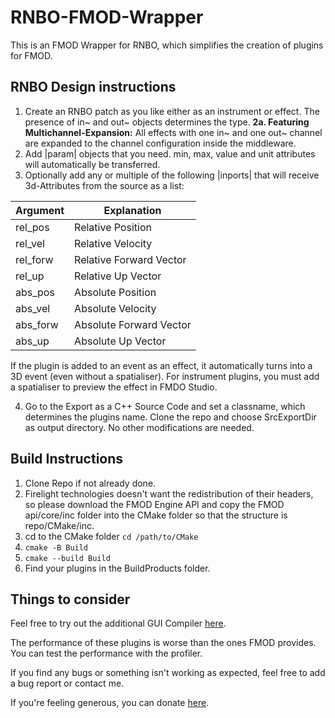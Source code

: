 # RNBO-FMOD-Wrapper

This is an FMOD Wrapper for RNBO, which simplifies the creation of plugins for FMOD.

## RNBO Design instructions

1. Create an RNBO patch as you like either as an instrument or effect. The presence of in~ and out~ objects determines the type.
**2a. Featuring Multichannel-Expansion:** All effects with one in~ and one out~ channel are expanded to the channel configuration inside the middleware.
2. Add |param| objects that you need. min, max, value and unit attributes will automatically be transferred.
3. Optionally add any or multiple of the following |inports| that will receive 3d-Attributes from the source as a list:

  | Argument | Explanation             |
  |----------|-------------------------|
  | rel_pos  | Relative Position       |
  | rel_vel  | Relative Velocity       |
  | rel_forw | Relative Forward Vector |
  | rel_up   | Relative Up Vector      |
  | abs_pos  | Absolute Position       |
  | abs_vel  | Absolute Velocity       |
  | abs_forw | Absolute Forward Vector |
  | abs_up   | Absolute Up Vector      |

  If the plugin is added to an event as an effect, it automatically turns into a 3D event (even without a spatialiser). For instrument plugins, you must add a spatialiser to preview the effect in FMDO Studio.
  
4. Go to the Export as a C++ Source Code and set a classname, which determines the plugins name. Clone the repo and choose SrcExportDir as output directory. No other modifications are needed.

## Build Instructions

1. Clone Repo if not already done.
2. Firelight technologies doesn't want the redistribution of their headers, so please download the FMOD Engine API and copy the FMOD api/core/inc folder into the CMake folder so that the structure is repo/CMake/inc. 
3. cd to the CMake folder ```cd /path/to/CMake```
4. ```cmake -B Build```
5. ```cmake --build Build```
6. Find your plugins in the BuildProducts folder.


## Things to consider
Feel free to try out the additional GUI Compiler [here](https://github.com/JFuellem/RNBO-FMOD-Compiler).

The performance of these plugins is worse than the ones FMOD provides. You can test the performance with the profiler.

If you find any bugs or something isn't working as expected, feel free to add a bug report or contact me.

If you're feeling generous, you can donate [here](https://www.paypal.com/donate/?business=5WX6KRT4HFEU2&no_recurring=1&currency_code=CHF).
